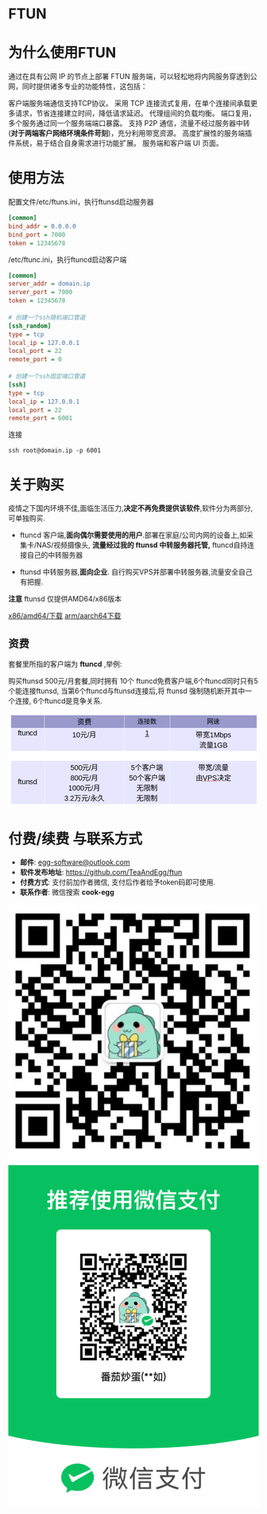 FTUN
==============================

# 为什么使用FTUN

通过在具有公网 IP 的节点上部署 FTUN 服务端，可以轻松地将内网服务穿透到公网，同时提供诸多专业的功能特性，这包括：

客户端服务端通信支持TCP协议。
采用 TCP 连接流式复用，在单个连接间承载更多请求，节省连接建立时间，降低请求延迟。
代理组间的负载均衡。
端口复用，多个服务通过同一个服务端端口暴露。
支持 P2P 通信，流量不经过服务器中转(**对于两端客户网络环境条件苛刻**)，充分利用带宽资源。
高度扩展性的服务端插件系统，易于结合自身需求进行功能扩展。
服务端和客户端 UI 页面。

# 使用方法

配置文件/etc/ftuns.ini，执行ftunsd启动服务器

```ini
[common]
bind_addr = 0.0.0.0
bind_port = 7000
token = 12345678
```

/etc/ftunc.ini，执行ftuncd启动客户端

```ini
[common]
server_addr = domain.ip
server_port = 7000
token = 12345678

# 创建一个ssh随机端口管道
[ssh_random]
type = tcp
local_ip = 127.0.0.1
local_port = 22
remote_port = 0

# 创建一个ssh固定端口管道
[ssh]
type = tcp
local_ip = 127.0.0.1
local_port = 22
remote_port = 6001
```

连接

```
ssh root@domain.ip -p 6001
```
# 关于购买

疫情之下国内环境不佳,面临生活压力,**决定不再免费提供该软件**,软件分为两部分,可单独购买.

- ftuncd 客户端,**面向偶尔需要使用的用户**.部署在家庭/公司内网的设备上,如采集卡/NAS/视频摄像头,
  **流量经过我的 ftunsd 中转服务器托管,** ftuncd自持连接自己的中转服务器

- ftunsd 中转服务器,**面向企业**.
  自行购买VPS并部署中转服务器,流量安全自己有把握.



**注意** ftunsd 仅提供AMD64/x86版本

[x86/amd64/下载](https://github.com/TeaAndEgg/ftun/releases)
[arm/aarch64下载](https://github.com/TeaAndEgg/ftun/releases)

## 资费

套餐里所指的客户端为 **ftuncd** ,举例:

购买ftunsd 500元/月套餐,同时拥有 10个 ftuncd免费客户端,6个ftuncd同时只有5个能连接ftunsd,
当第6个ftuncd与ftunsd连接后,将 ftunsd 强制随机断开其中一个连接, 6个ftuncd是竞争关系.

![](images/price.png)




# 付费/续费 与联系方式

- **邮件**: egg-software@outlook.com
- **软件发布地址**: https://github.com/TeaAndEgg/ftun
- **付费方式**: 支付前加作者微信, 支付后作者给予token码即可使用.
- **联系作者**: 微信搜索 **cook-egg**

![](images/wxid.jpg)
![](images/wx.png)

